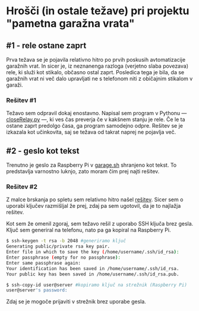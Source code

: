 # Hrošči (in ostale težave) pri projektu "pametna garažna vrata"

## #1 - rele ostane zaprt
Prva težava se je pojavila relativno hitro po prvih poskusih avtomatizacije garažnih vrat. In sicer je, iz neznanenga razloga (verjetno slaba povezava) rele, ki služi kot stikalo, občasno ostal zaprt. Posledica tega je bila, da se garažnih vrat ni več dalo upravljati ne s telefonom niti z običajnim stikalom v garaži.
### Rešitev #1
Težavo sem odpravil dokaj enostavno. Napisal sem program v Pythonu — [closeRelay.py](./closeRelay.py) —, ki ves čas preverja če v kakšnem stanju je rele. Če le ta ostane zaprt predolgo časa, ga program samodejno odpre.
Rešitev se je izkazala kot učinkovita, saj se težava od takrat naprej ne pojavlja več.

## #2 - geslo kot tekst
Trenutno je geslo za Raspberry Pi v [garage.sh](./garage.sh) shranjeno kot tekst. To predstavlja varnostno luknjo, zato moram čim prej najti rešitev.
### Rešitev #2
Z malce brskanja po spletu sem relativno hitro našel [rešitev](https://serverfault.com/questions/241588/how-to-automate-ssh-login-with-password). Sicer sem o uporabi ključev razmišljal že prej, zdaj pa sem ugotovil, da je to najlažja rešitev.

Kot sem že omenil zgoraj, sem težavo rešil z uporabo SSH ključa brez gesla. Ključ sem generiral na telefonu, nato pa ga kopiral na Raspberry Pi.

```BASH
$ ssh-keygen -t rsa -b 2048 #generiramo ključ
Generating public/private rsa key pair.
Enter file in which to save the key (/home/username/.ssh/id_rsa):
Enter passphrase (empty for no passphrase):
Enter same passphrase again:
Your identification has been saved in /home/username/.ssh/id_rsa.
Your public key has been saved in /home/username/.ssh/id_rsa.pub.

$ ssh-copy-id user@server #kopiramo ključ na strežnik (Raspberry Pi)
user@server's password:
```

Zdaj se je mogoče prijaviti v strežnik brez uporabe gesla.
